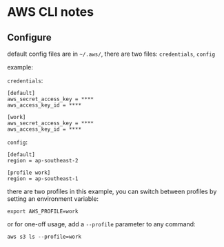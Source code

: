 AWS CLI notes
=============

## Configure

default config files are in `~/.aws/`, there are two files: `credentials`, `config`

example:

`credentials`:

    [default]
    aws_secret_access_key = ****
    aws_access_key_id = ****

    [work]
    aws_secret_access_key = ****
    aws_access_key_id = ****

`config`:

    [default]
    region = ap-southeast-2

    [profile work]
    region = ap-southeast-1

there are two profiles in this example, you can switch between profiles by setting an environment variable:

    export AWS_PROFILE=work

or for one-off usage, add a `--profile` parameter to any command:

    aws s3 ls --profile=work




